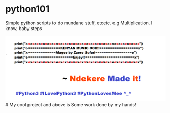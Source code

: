 # python101
Simple python scripts to do mundane stuff, etcetc. e.g Multiplication. I know, baby steps

<img src="img/magoe.png" alt="Coded by Ndekere ^_^"/>
# My cool project and above is Some work done by my hands!